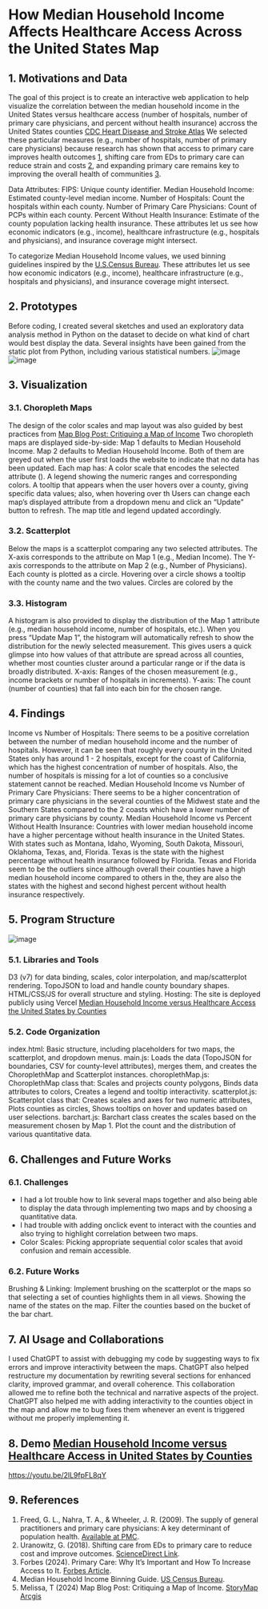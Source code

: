 # How Median Household Income Affects Healthcare Access Across the United States Map
## 1. Motivations and Data 
The goal of this project is to create an interactive web application to help visualize the correlation between the median household income in the United States versus healthcare access (number of hospitals, number of primary care physicians, and percent without health insurance) accross the United States counties [CDC Heart Disease and Stroke Atlas](https://www.cdc.gov/heart-disease-stroke-atlas/about/?CDC_AAref_Val=https://www.cdc.gov/dhdsp/maps/atlas/index.htm) We selected these particular measures (e.g., number of hospitals, number of primary care physicians) because research has shown that access to primary care improves health outcomes [1](https://pmc.ncbi.nlm.nih.gov/articles/PMC2690145/#:~:text=The%20supply%20of%20general%20practitioners,Starfield%2C%20and%20Shi%202005), shifting care from EDs to primary care can reduce strain and costs [2](https://www.sciencedirect.com/science/article/pii/S0167629618311342#:~:text=Shifting%20care%20from%20EDs%20to,et%20al.%2C%202016), and expanding primary care remains key to improving the overall health of communities [3](https://www.forbes.com/sites/forbesbooksauthors/2024/02/23/primary-care-why-its-important-and-how-to-increase-access-to-it/).

Data Attributes: 
FIPS: Unique county identifier.
Median Household Income: Estimated county-level median income.
Number of Hospitals: Count the hospitals within each county.
Number of Primary Care Physicians: Count of PCPs within each county.
Percent Without Health Insurance: Estimate of the county population lacking health insurance.
These attributes let us see how economic indicators (e.g., income), healthcare infrastructure (e.g., hospitals and physicians), and insurance coverage might intersect.

To categorize Median Household Income values, we used binning guidelines inspired by the [U.S.Census Bureau](https://www.census.gov/library/visualizations/interactive/median-household-income.html). These attributes let us see how economic indicators (e.g., income), healthcare infrastructure (e.g., hospitals and physicians), and insurance coverage might intersect.
## 2. Prototypes
Before coding, I created several sketches and used an exploratory data analysis method in Python on the dataset to decide on what kind of chart would best display the data. Several insights have been gained from the static plot from Python, including various statistical numbers. 
![image](https://github.com/user-attachments/assets/c1ae3fb3-dd4a-41ed-96bc-2632eaa08d1a)
![image](https://github.com/user-attachments/assets/4a8af5e5-d038-45fe-a4ac-6046fb95b3c6)

## 3. Visualization 
### 3.1. Choropleth Maps
The design of the color scales and map layout was also guided by best practices from [Map Blog Post: Critiquing a Map of Income](https://storymaps.arcgis.com/stories/4398a1309b6a421f9374b84aee2b1dc9)
Two choropleth maps are displayed side-by-side:
Map 1 defaults to Median Household Income. Map 2 defaults to Median Household Income. Both of them are greyed out when the user first loads the website to indicate that no data has been updated.
Each map has:
A color scale that encodes the selected attribute ().
A legend showing the numeric ranges and corresponding colors.
A tooltip that appears when the user hovers over a county, giving specific data values; also, when hovering over th
Users can change each map’s displayed attribute from a dropdown menu and click an “Update” button to refresh. The map title and legend updated accordingly.

### 3.2. Scatterplot 
Below the maps is a scatterplot comparing any two selected attributes.
The X-axis corresponds to the attribute on Map 1 (e.g., Median Income).
The Y-axis corresponds to the attribute on Map 2 (e.g., Number of Physicians).
Each county is plotted as a circle. Hovering over a circle shows a tooltip with the county name and the two values.
Circles are colored by the 

### 3.3. Histogram
A histogram is also provided to display the distribution of the Map 1 attribute (e.g., median household income, number of hospitals, etc.). When you press “Update Map 1”, the histogram will automatically refresh to show the distribution for the newly selected measurement. This gives users a quick glimpse into how values of that attribute are spread across all counties, whether most counties cluster around a particular range or if the data is broadly distributed.
X-axis: Ranges of the chosen measurement (e.g., income brackets or number of hospitals in increments).
Y-axis: The count (number of counties) that fall into each bin for the chosen range.

## 4. Findings
Income vs Number of Hospitals: There seems to be a positive correlation between the number of median household income and the number of hospitals. However, it can be seen that roughly every county in the United States only has around 1 - 2 hospitals, except for the coast of California, which has the highest concentration of number of hospitals. Also, the number of hospitals is missing for a lot of counties so a conclusive statement cannot be reached.
Median Household Income vs Number of Primary Care Physicians: There seems to be a higher concentration of primary care physicians in the several counties of the Midwest state and the Southern States compared to the 2 coasts which have a lower number of primary care physicians by county.
Median Household Income vs Percent Without Health Insurance: Countries with lower median household income have a higher percentage without health insurance in the United States. With states such as Montana, Idaho, Wyoming, South Dakota, Missouri, Oklahoma, Texas, and, Florida. Texas is the state with the highest percentage without health insurance followed by Florida. Texas and Florida seem to be the outliers since although overall their counties have a high median household income compared to others in the, they are also the states with the highest and second highest percent without health insurance respectively.

## 5. Program Structure
![image](https://github.com/user-attachments/assets/71846e20-2466-4aaa-bb55-566bceda7342)
### 5.1. Libraries and Tools
D3 (v7) for data binding, scales, color interpolation, and map/scatterplot rendering.
TopoJSON to load and handle county boundary shapes.
HTML/CSS/JS for overall structure and styling.
Hosting: The site is deployed publicly using Vercel [Median Household Income versus Healthcare Access the United States by Counties](https://us-counties-visualize.vercel.app/)
### 5.2. Code Organization
index.html: Basic structure, including placeholders for two maps, the scatterplot, and dropdown menus.
main.js: Loads the data (TopoJSON for boundaries, CSV for county-level attributes), merges them, and creates the ChoroplethMap and Scatterplot instances.
choroplethMap.js: ChoroplethMap class that:
Scales and projects county polygons,
Binds data attributes to colors,
Creates a legend and tooltip interactivity.
scatterplot.js: Scatterplot class that:
Creates scales and axes for two numeric attributes,
Plots counties as circles,
Shows tooltips on hover and updates based on user selections.
barchart.js: Barchart class creates the scales based on the measurement chosen by Map 1. 
Plot the count and the distribution of various quantitative data.
## 6. Challenges and Future Works
### 6.1. Challenges
- I had a lot trouble how to link several maps together and also being able to display the data through implementing two maps and by choosing a quantitative data.
- I had trouble with adding onclick event to interact with the counties and also trying to highlight correlation between two maps.
- Color Scales: Picking appropriate sequential color scales that avoid confusion and remain accessible.
### 6.2. Future Works
Brushing & Linking: Implement brushing on the scatterplot or the maps so that selecting a set of counties highlights them in all views.
Showing the name of the states on the map. 
Filter the counties based on the bucket of the bar chart.
## 7. AI Usage and Collaborations
I used ChatGPT to assist with debugging my code by suggesting ways to fix errors and improve interactivity between the maps. ChatGPT also helped restructure my documentation by rewriting several sections for enhanced clarity, improved grammar, and overall coherence. This collaboration allowed me to refine both the technical and narrative aspects of the project.
ChatGPT also helped me with adding interactivity to the counties object in the map and allow me to bug fixes them whenever an event is triggered without me properly implementing it. 
## 8. Demo [Median Household Income versus Healthcare Access in United States by Counties](https://us-counties-visualize.vercel.app/)
https://youtu.be/2lL9fpFL8qY
## 9. References
1. Freed, G. L., Nahra, T. A., & Wheeler, J. R. (2009). The supply of general practitioners and primary care physicians: A key determinant of population health. [Available at PMC](https://pmc.ncbi.nlm.nih.gov/articles/PMC2690145/#:~:text=The%20supply%20of%20general%20practitioners,Starfield%2C%20and%20Shi%202005).
2. Uranowitz, G. (2018). Shifting care from EDs to primary care to reduce cost and improve outcomes. [ScienceDirect Link](https://www.sciencedirect.com/science/article/pii/S0167629618311342#:~:text=Shifting%20care%20from%20EDs%20to,et%20al.%2C%202016).
3. Forbes (2024). Primary Care: Why It’s Important and How To Increase Access to It. [Forbes Article](https://www.forbes.com/sites/forbesbooksauthors/2024/02/23/primary-care-why-its-important-and-how-to-increase-access-to-it/).
4. Median Household Income Binning Guide. [US Census Bureau](https://www.census.gov/library/visualizations/interactive/median-household-income.html).
5. Melissa, T (2024) Map Blog Post: Critiquing a Map of Income. [StoryMap Arcgis](https://storymaps.arcgis.com/stories/4398a1309b6a421f9374b84aee2b1dc9)
